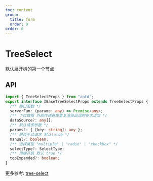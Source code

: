 ```yaml
---
toc: content
group:
  title: form
  order: 0
order: 0
---
```


# TreeSelect
默认展开树的第一个节点
<code src='./demos/BusinessTreeSelectDemo.tsx'></code>

## API
```typeScript
import { TreeSelectProps } from "antd";
export interface IBaseTreeSelectProps extends TreeSelectProps {
  /** 接口函数 */
  serverFun: (params: any) => Promise<any>;
  /** 下拉数据 外部传递避免重复渲染出现的多次请求 */
  dataSource?: any[];
  /** 默认请求参数 */
  params?: { [key: string]: any };
  /** 是否手动请求 默认false */
  manual?: boolean;
  /** 选择类型 "multiple" | "radio" | "checkbox" */
  selectType?: SelectType;
  /** 顶端开启 默认 true */
  topExpanded?: boolean;
}
```

更多参考: [tree-select](https://ant.design/components/tree-select-cn)